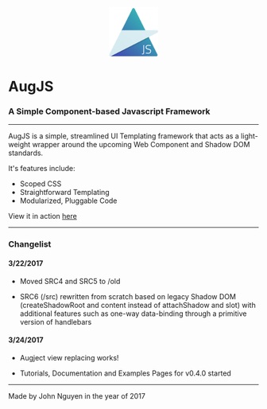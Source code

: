 <center><img src="img/AugLogo.png" width="100"/></center>

# AugJS

### A Simple Component-based Javascript Framework

</center>

---

AugJS is a simple, streamlined UI Templating framework that acts as a light-weight wrapper around the upcoming Web Component and Shadow DOM standards.

It's features include:

- Scoped CSS
- Straightforward Templating
- Modularized, Pluggable Code

View it in action [here](https://tehjawn.github.io/AugJS/src/)

---

### Changelist

#### 3/22/2017

- Moved SRC4 and SRC5 to /old

- SRC6 (/src) rewritten from scratch based on legacy Shadow DOM (createShadowRoot and content instead of attachShadow and slot) with additional features such as one-way data-binding through a primitive version of handlebars

#### 3/24/2017

- Augject view replacing works!

- Tutorials, Documentation and Examples Pages for v0.4.0 started

---

Made by John Nguyen in the year of 2017
